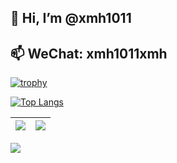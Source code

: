 ## 👋 Hi, I’m @xmh1011
## 📫 WeChat: xmh1011xmh

<!---
xmh1011/xmh1011 is a ✨ special ✨ repository because its `README.md` (this file) appears on your GitHub profile.
You can click the Preview link to take a look at your changes.
--->



[![trophy](https://github-profile-trophy.vercel.app/?username=xmh1011&column=7)](https://github.com/xmh1011)

[![Top Langs](https://github-readme-stats.vercel.app/api/top-langs/?username=xmh1011&layout=compact)](https://github.com/xmh1011/github-readme-stats)

| <img align="center" src="https://github-readme-stats.vercel.app/api?username=xmh1011&show_icons=true&hide_border=true" /> | <img align="center" src="https://github-readme-streak-stats.herokuapp.com?user=xmh1011&hide_border=true&date_format=M%20j%5B%2C%20Y%5D&ring=7EDDCF&fire=7EDDCF" /> |
| ------------------------------------------------------------ | ------------------------------------------------------------ |

![](https://komarev.com/ghpvc/?username=xmh1011&color=brightgreen)
